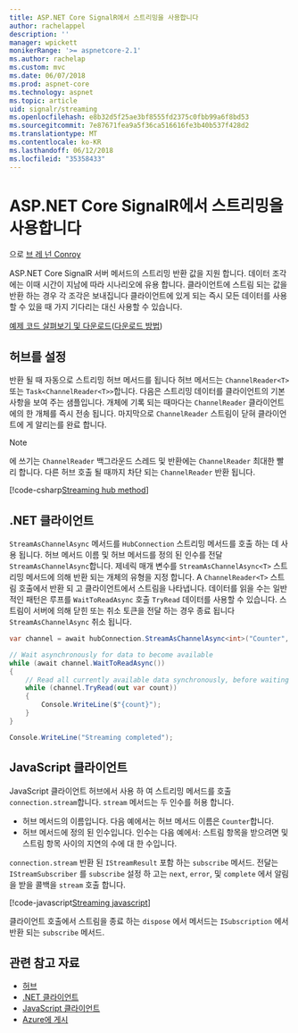 ```yaml
---
title: ASP.NET Core SignalR에서 스트리밍을 사용합니다
author: rachelappel
description: ''
manager: wpickett
monikerRange: '>= aspnetcore-2.1'
ms.author: rachelap
ms.custom: mvc
ms.date: 06/07/2018
ms.prod: aspnet-core
ms.technology: aspnet
ms.topic: article
uid: signalr/streaming
ms.openlocfilehash: e8b32d5f25ae3bf8555fd2375c0fbb99a6f8bd53
ms.sourcegitcommit: 7e87671fea9a5f36ca516616fe3b40b537f428d2
ms.translationtype: MT
ms.contentlocale: ko-KR
ms.lasthandoff: 06/12/2018
ms.locfileid: "35358433"
---
```

# <a name="use-streaming-in-aspnet-core-signalr"></a>ASP.NET Core SignalR에서 스트리밍을 사용합니다

으로 [브 레 넌 Conroy](https://github.com/BrennanConroy)

ASP.NET Core SignalR 서버 메서드의 스트리밍 반환 값을 지원 합니다. 데이터 조각에는 이때 시간이 지남에 따라 시나리오에 유용 합니다. 클라이언트에 스트림 되는 값을 반환 하는 경우 각 조각은 보내집니다 클라이언트에 있게 되는 즉시 모든 데이터를 사용할 수 있을 때 가지 기다리는 대신 사용할 수 있습니다.

[예제 코드 살펴보기 및 다운로드](https://github.com/aspnet/Docs/tree/live/aspnetcore/signalr/streaming/sample)([다운로드 방법](xref:tutorials/index#how-to-download-a-sample))

## <a name="set-up-the-hub"></a>허브를 설정

반환 될 때 자동으로 스트리밍 허브 메서드를 됩니다 허브 메서드는 `ChannelReader<T>` 또는 `Task<ChannelReader<T>>`합니다. 다음은 스트리밍 데이터를 클라이언트의 기본 사항을 보여 주는 샘플입니다. 개체에 기록 되는 때마다는 `ChannelReader` 클라이언트에의 한 개체를 즉시 전송 됩니다. 마지막으로 `ChannelReader` 스트림이 닫혀 클라이언트에 게 알리는를 완료 합니다.

> [!NOTE]
> 에 쓰기는 `ChannelReader` 백그라운드 스레드 및 반환에는 `ChannelReader` 최대한 빨리 합니다. 다른 허브 호출 될 때까지 차단 되는 `ChannelReader` 반환 됩니다.

[!code-csharp[Streaming hub method](streaming/sample/hubs/streamhub.cs?range=10-34)]

## <a name="net-client"></a>.NET 클라이언트

`StreamAsChannelAsync` 메서드를 `HubConnection` 스트리밍 메서드를 호출 하는 데 사용 됩니다. 허브 메서드 이름 및 허브 메서드를 정의 된 인수를 전달 `StreamAsChannelAsync`합니다. 제네릭 매개 변수를 `StreamAsChannelAsync<T>` 스트리밍 메서드에 의해 반환 되는 개체의 유형을 지정 합니다. A `ChannelReader<T>` 스트림 호출에서 반환 되 고 클라이언트에서 스트림을 나타냅니다. 데이터를 읽을 수는 일반적인 패턴은 루프를 `WaitToReadAsync` 호출 `TryRead` 데이터를 사용할 수 있습니다. 스트림이 서버에 의해 닫힌 또는 취소 토큰을 전달 하는 경우 종료 됩니다 `StreamAsChannelAsync` 취소 됩니다.

```csharp
var channel = await hubConnection.StreamAsChannelAsync<int>("Counter", 10, 500, CancellationToken.None);

// Wait asynchronously for data to become available
while (await channel.WaitToReadAsync())
{
    // Read all currently available data synchronously, before waiting for more data
    while (channel.TryRead(out var count))
    {
        Console.WriteLine($"{count}");
    }
}

Console.WriteLine("Streaming completed");
```

## <a name="javascript-client"></a>JavaScript 클라이언트

JavaScript 클라이언트 허브에서 사용 하 여 스트리밍 메서드를 호출 `connection.stream`합니다. `stream` 메서드는 두 인수를 허용 합니다.

* 허브 메서드의 이름입니다. 다음 예에서는 허브 메서드 이름은 `Counter`합니다.
* 허브 메서드에 정의 된 인수입니다. 인수는 다음 예에서: 스트림 항목을 받으려면 및 스트림 항목 사이의 지연의 수에 대 한 수입니다.

`connection.stream` 반환 된 `IStreamResult` 포함 하는 `subscribe` 메서드. 전달는 `IStreamSubscriber` 를 `subscribe` 설정 하 고는 `next`, `error`, 및 `complete` 에서 알림을 받을 콜백을 `stream` 호출 합니다.

[!code-javascript[Streaming javascript](streaming/sample/wwwroot/js/stream.js?range=19-36)]

클라이언트 호출에서 스트림을 종료 하는 `dispose` 에서 메서드는 `ISubscription` 에서 반환 되는 `subscribe` 메서드.

## <a name="related-resources"></a>관련 참고 자료

* [허브](xref:signalr/hubs)
* [.NET 클라이언트](xref:signalr/dotnet-client)
* [JavaScript 클라이언트](xref:signalr/javascript-client)
* [Azure에 게시](xref:signalr/publish-to-azure-web-app)